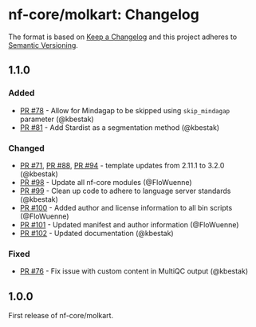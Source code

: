 # nf-core/molkart: Changelog

The format is based on [Keep a Changelog](https://keepachangelog.com/en/1.0.0/)
and this project adheres to [Semantic Versioning](https://semver.org/spec/v2.0.0.html).

## 1.1.0

### Added

- [PR #78](https://github.com/nf-core/molkart/pull/78) - Allow for Mindagap to be skipped using `skip_mindagap` parameter (@kbestak)
- [PR #81](https://github.com/nf-core/molkart/pull/81) - Add Stardist as a segmentation method (@kbestak)

### Changed

- [PR #71](https://github.com/nf-core/molkart/pull/71), [PR #88](https://github.com/nf-core/molkart/pull/88), [PR #94](https://github.com/nf-core/molkart/pull/94) - template updates from 2.11.1 to 3.2.0 (@kbestak)
- [PR #98](https://github.com/nf-core/molkart/pull/98) - Update all nf-core modules (@FloWuenne)
- [PR #99](https://github.com/nf-core/molkart/pull/99) - Clean up code to adhere to language server standards (@kbestak)
- [PR #100](https://github.com/nf-core/molkart/pull/100) - Added author and license information to all bin scripts (@FloWuenne)
- [PR #101](https://github.com/nf-core/molkart/pull/101) - Updated manifest and author information (@FloWuenne)
- [PR #102](https://github.com/nf-core/molkart/pull/102) - Updated documentation (@kbestak)

### Fixed

- [PR #76](https://github.com/nf-core/molkart/pull/76) - Fix issue with custom content in MultiQC output (@kbestak)

## 1.0.0

First release of nf-core/molkart.
